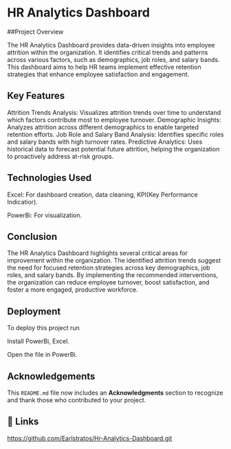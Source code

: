 # HR Analytics Dashboard

##Project Overview

The HR Analytics Dashboard provides data-driven insights into employee attrition within the organization. It identifies critical trends and patterns across various factors, such as demographics, job roles, and salary bands. This dashboard aims to help HR teams implement effective retention strategies that enhance employee satisfaction and engagement.

## Key Features
Attrition Trends Analysis: Visualizes attrition trends over time to understand which factors contribute most to employee turnover.
Demographic Insights: Analyzes attrition across different demographics to enable targeted retention efforts.
Job Role and Salary Band Analysis: Identifies specific roles and salary bands with high turnover rates.
Predictive Analytics: Uses historical data to forecast potential future attrition, helping the organization to proactively address at-risk groups.
## Technologies Used
Excel: For dashboard creation, data cleaning, 
       KPI(Key Performance Indicatior).

PowerBi: For visualization.
## Conclusion
The HR Analytics Dashboard highlights several critical areas for improvement within the organization. The identified attrition trends suggest the need for focused retention strategies across key demographics, job roles, and salary bands. By implementing the recommended interventions, the organization can reduce employee turnover, boost satisfaction, and foster a more engaged, productive workforce.
## Deployment

To deploy this project run

Install PowerBi, Excel.

Open the file in PowerBi.

## Acknowledgements

 
This `README.md` file now includes an **Acknowledgments** section to recognize and thank those who contributed to your project.


## 🔗 Links
https://github.com/Earlstratos/Hr-Analytics-Dashboard.git

